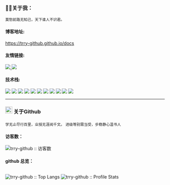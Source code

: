 <h3> 👨🏻关于我：</h3>

<sub>莫愁前路无知己，天下谁人不识君。</sub>

#### 博客地址: 
https://trry-github.github.io/docs

#### 友情链接:


<p>
    <a href="https://github.com/trry-github" target="_block">
        <img src="https://img.shields.io/badge/-Github-%23000000?style=plastic&logo=Github"/>
    </a>
    <a href="https://gitee.com/Bliangjs" target="_block">
        <img src="https://img.shields.io/badge/-Gitee-%23de573d?style=plastic&logo=Gitee"/>
    </a>
</p>

#### 技术栈:

<p>
  <img src="https://img.shields.io/badge/-HTML5-%23E44D27?style=plastic&logo=html5&logoColor=ffffff"/>
  <img src="https://img.shields.io/badge/-CSS3-%231572B6?style=plastic&logo=css3"/>
  <img src="https://img.shields.io/badge/-JavaScript-%23f7df1e?style=plastic&logo=javascript&logoColor=ffffff"/>
  <img src="https://img.shields.io/badge/-Vue.js-%232c3e50?style=plastic&logo=Vue.js"/>
  <img src="https://img.shields.io/badge/-React.js-%23282c34?style=plastic&logo=React"/>
  <img src="https://img.shields.io/badge/-ESLint-%234B32C3?style=plastic&logo=eslint"/>
  <img src="https://img.shields.io/badge/-Git-%23F05032?style=plastic&logo=git&logoColor=%23ffffff"/>
  <img src="https://img.shields.io/badge/-VSCode-%23007ACC?style=plastic&logo=visual-studio-code"/>
  <img src="https://img.shields.io/badge/-NodeJS-%23F05032?style=plastic&logo=Node.js&logoColor=%23ffffff"/>
  <img src="https://img.shields.io/badge/-Webpack-%232C3A42?style=plastic&logo=webpack"/>
  <img src="https://img.shields.io/badge/-Vite-%23F05032?style=plastic&logo=vite&logoColor=%23ffffff"/>
</p>

<hr/>

<h3>
    <img width="22px" height="22px" src="https://cdn.svgporn.com/logos/github-icon.svg"> <span>关于Github</span>
</h3>

<sub>学无止尽行百里，业授无涯阅千文。</sub>
<sub>进级等别需当受，步稳静心温书人</sub>

#### 访客数：
<p>
<img src="https://profile-counter.glitch.me/{trry-github}/count.svg" alt="trry-github :: 访客数" />
</p>

#### github 总览：
<div style="display: flex;gap: 10px;">
  <div>
    <p algin="center"><img src="https://github-readme-stats.vercel.app/api/top-langs/?username=trry-github&langs_count=10&layout=compact" alt="trry-github :: Top Langs" />
    <img src="https://github-readme-stats.vercel.app/api?username=trry-github&show_icons=true" alt="trry-github :: Profile Stats" /></p>
  </div>
</div>

<!-- <iframe width="100%" height="500px" frameborder="0" scrolling="no" src="https://skyline.github.com/trrygithub/2022"></iframe> -->
